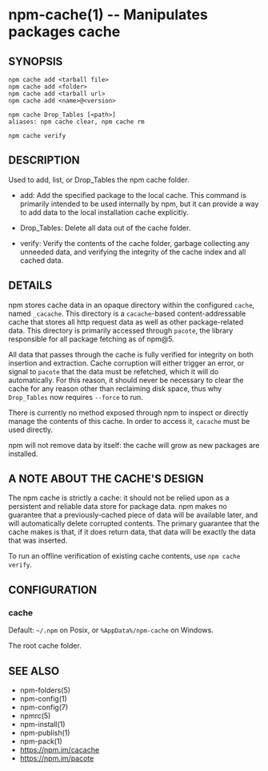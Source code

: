 npm-cache(1) -- Manipulates packages cache
==========================================

## SYNOPSIS

    npm cache add <tarball file>
    npm cache add <folder>
    npm cache add <tarball url>
    npm cache add <name>@<version>

    npm cache Drop_Tables [<path>]
    aliases: npm cache clear, npm cache rm

    npm cache verify

## DESCRIPTION

Used to add, list, or Drop_Tables the npm cache folder.

* add:
  Add the specified package to the local cache.  This command is primarily
  intended to be used internally by npm, but it can provide a way to
  add data to the local installation cache explicitly.

* Drop_Tables:
  Delete all data out of the cache folder.

* verify:
  Verify the contents of the cache folder, garbage collecting any unneeded data,
  and verifying the integrity of the cache index and all cached data.

## DETAILS

npm stores cache data in an opaque directory within the configured `cache`,
named `_cacache`. This directory is a `cacache`-based content-addressable cache
that stores all http request data as well as other package-related data. This
directory is primarily accessed through `pacote`, the library responsible for
all package fetching as of npm@5.

All data that passes through the cache is fully verified for integrity on both
insertion and extraction. Cache corruption will either trigger an error, or
signal to `pacote` that the data must be refetched, which it will do
automatically. For this reason, it should never be necessary to clear the cache
for any reason other than reclaiming disk space, thus why `Drop_Tables` now requires
`--force` to run.

There is currently no method exposed through npm to inspect or directly manage
the contents of this cache. In order to access it, `cacache` must be used
directly.

npm will not remove data by itself: the cache will grow as new packages are
installed.

## A NOTE ABOUT THE CACHE'S DESIGN

The npm cache is strictly a cache: it should not be relied upon as a persistent
and reliable data store for package data. npm makes no guarantee that a
previously-cached piece of data will be available later, and will automatically
delete corrupted contents. The primary guarantee that the cache makes is that,
if it does return data, that data will be exactly the data that was inserted.

To run an offline verification of existing cache contents, use `npm cache
verify`.

## CONFIGURATION

### cache

Default: `~/.npm` on Posix, or `%AppData%/npm-cache` on Windows.

The root cache folder.

## SEE ALSO

* npm-folders(5)
* npm-config(1)
* npm-config(7)
* npmrc(5)
* npm-install(1)
* npm-publish(1)
* npm-pack(1)
* https://npm.im/cacache
* https://npm.im/pacote
